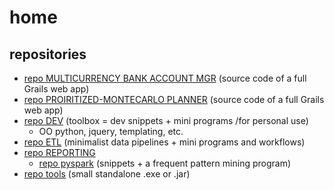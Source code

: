 # home

## repositories
* [repo MULTICURRENCY BANK ACCOUNT MGR](https://github.com/a-moscatelli/webapp_multiccy_acctmgmt/) (source code of a full Grails web app)
* [repo PROIRITIZED-MONTECARLO PLANNER](https://github.com/a-moscatelli/webapp_prioritized_montecarlo_planner/) (source code of a full Grails web app)
* [repo DEV](https://github.com/a-moscatelli/DEV) (toolbox = dev snippets + mini programs /for personal use)
  * OO python, jquery, templating, etc.
* [repo ETL](https://github.com/a-moscatelli/ETL) (minimalist data pipelines + mini programs and workflows)
* [repo REPORTING](https://github.com/a-moscatelli/REPORTING)
  * [repo pyspark](https://github.com/a-moscatelli/pyspark) (snippets + a frequent pattern mining program)
* [repo tools](https://github.com/a-moscatelli/tools) (small standalone .exe or .jar)

